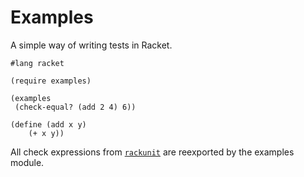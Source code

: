 # Examples

A simple way of writing tests in Racket.

```racket
#lang racket

(require examples)

(examples
 (check-equal? (add 2 4) 6))

(define (add x y)
    (+ x y))
```


All check expressions from [`rackunit`](https://docs.racket-lang.org/rackunit/index.html) are reexported by the examples module.
